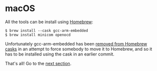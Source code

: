 # macOS

All the tools can be install using [Homebrew]:

[Homebrew]: http://brew.sh/

``` shell
$ brew install --cask gcc-arm-embedded
$ brew install minicom openocd
```

Unfortunately gcc-arm-embedded has been [removed from Homebrew casks] in an attempt to force somebody to move it to Homebrew, and so it has to be installed using the cask in an earlier commit.  

[removed from Homebrew casks]: https://github.com/Homebrew/homebrew-cask/pull/56802

That's all! Go to the [next section].

[next section]: ../setup/VERIFY.html
